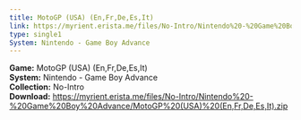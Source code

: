 ```yaml
---
title: MotoGP (USA) (En,Fr,De,Es,It)
link: https://myrient.erista.me/files/No-Intro/Nintendo%20-%20Game%20Boy%20Advance/MotoGP%20(USA)%20(En,Fr,De,Es,It).zip
type: single1
System: Nintendo - Game Boy Advance
---
```

<b>Game:</b> MotoGP (USA) (En,Fr,De,Es,It)<br>
<b>System:</b> Nintendo - Game Boy Advance<br>
<b>Collection:</b> No-Intro<br>
<b>Download:</b> https://myrient.erista.me/files/No-Intro/Nintendo%20-%20Game%20Boy%20Advance/MotoGP%20(USA)%20(En,Fr,De,Es,It).zip